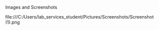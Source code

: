 Images and Screenshots

file:///C:/Users/lab_services_student/Pictures/Screenshots/Screenshot (1).png
